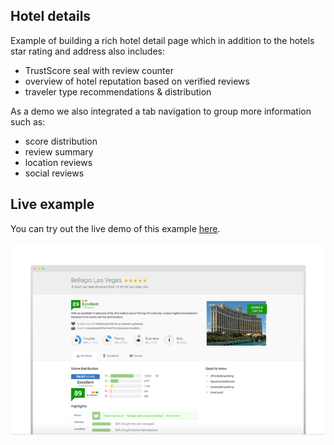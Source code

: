 Hotel details
-------------

Example of building a rich hotel detail page which in addition to the hotels star rating and address also includes:
- TrustScore seal with review counter
- overview of hotel reputation based on verified reviews
- traveler type recommendations & distribution


As a demo we also integrated a tab navigation to group more information such as:
- score distribution
- review summary
- location reviews
- social reviews


Live example
------------

You can try out the live demo of this example [here](http://trustyou.github.io/example-hotel-details/).


![alt tag](img/preview.jpg)